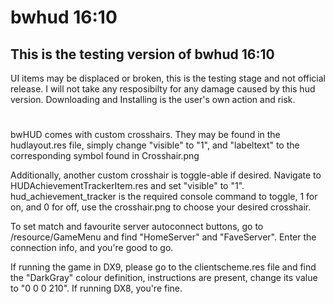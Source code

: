 # bwhud 16:10

## This is the testing version of bwhud 16:10

UI items may be displaced or broken, this is the testing stage and not official release.
I will not take any resposibilty for any damage caused by this hud version. Downloading and Installing is the user's own action and risk.

# 

bwHUD comes with custom crosshairs. They may be found in the hudlayout.res file, simply change "visible" to "1", and "labeltext" to the corresponding symbol found in Crosshair.png

Additionally, another custom crosshair is toggle-able if desired. Navigate to HUDAchievementTrackerItem.res and set "visible" to "1". hud_achievement_tracker is the required console command to toggle, 1 for on, and 0 for off, use the crosshair.png to choose your desired crosshair.

To set match and favourite server autoconnect buttons, go to /resource/GameMenu and find "HomeServer" and "FaveServer". Enter the connection info, and you're good to go.

If running the game in DX9, please go to the clientscheme.res file and find the "DarkGray" colour definition, instructions are present, change its value to "0 0 0 210". If running DX8, you're fine.

